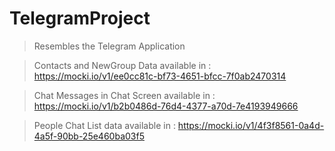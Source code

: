 # TelegramProject
> Resembles the Telegram Application

> Contacts and NewGroup Data available in : https://mocki.io/v1/ee0cc81c-bf73-4651-bfcc-7f0ab2470314

> Chat Messages in Chat Screen available in : https://mocki.io/v1/b2b0486d-76d4-4377-a70d-7e4193949666

> People Chat List data available in : https://mocki.io/v1/4f3f8561-0a4d-4a5f-90bb-25e460ba03f5

